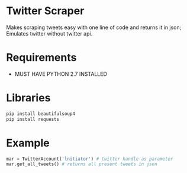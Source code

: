 # Twitter Scraper
Makes scraping tweets easy with one line of code and returns it in json; Emulates twitter without twitter api.

# Requirements
* MUST HAVE PYTHON 2.7 INSTALLED

# Libraries 
```bash
pip install beautifulsoup4
pip install requests
```

# Example

```python
mar = TwitterAccount('lnitiator') # twitter handle as parameter
mar.get_all_tweets() # returns all present tweets in json
```
